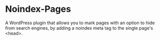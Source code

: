 # Noindex-Pages
A WordPress plugin that allows you to mark pages with an option to hide from search engines, by adding a noindex meta tag to the single page's &lt;head>.
